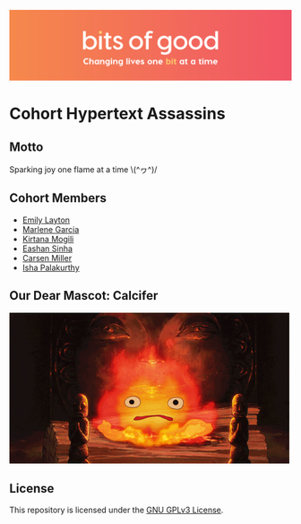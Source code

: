 ![Bits of Good](assets/header.png)
# Cohort Hypertext Assassins

## Motto
Sparking joy one flame at a time \\(^ヮ^)/

## Cohort Members
* [Emily Layton](https://github.com/GTBitsOfGood/bootcamp/tree/fall-2020/hypertextAssassins-Emily)
* [Marlene Garcia](https://github.com/GTBitsOfGood/bootcamp/tree/fall-2020/hypertextAssassins-marlene)
* [Kirtana Mogili](https://github.com/GTBitsOfGood/bootcamp/tree/fall-2020/hypertextAssassins-kirtana)
* [Eashan Sinha](https://github.com/GTBitsOfGood/bootcamp/tree/fall-2020/hypertextAssassins-Eashan)
* [Carsen Miller]()
* [Isha Palakurthy](https://github.com/GTBitsOfGood/bootcamp/tree/fall-2020/hypertextAssassins-isha)

## Our Dear Mascot: Calcifer
![Our Dear Mascot: Calcifer](assets/calcifer.png)

## License

This repository is licensed under the [GNU GPLv3 License](/LICENSE.txt).


